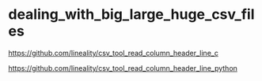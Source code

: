# dealing_with_big_large_huge_csv_files

https://github.com/lineality/csv_tool_read_column_header_line_c

https://github.com/lineality/csv_tool_read_column_header_line_python
